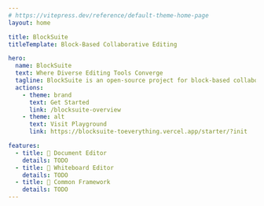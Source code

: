 ```yaml
---
# https://vitepress.dev/reference/default-theme-home-page
layout: home

title: BlockSuite
titleTemplate: Block-Based Collaborative Editing

hero:
  name: BlockSuite
  text: Where Diverse Editing Tools Converge
  tagline: BlockSuite is an open-source project for block-based collaborative editing.
  actions:
    - theme: brand
      text: Get Started
      link: /blocksuite-overview
    - theme: alt
      text: Visit Playground
      link: https://blocksuite-toeverything.vercel.app/starter/?init

features:
  - title: 📝 Document Editor
    details: TODO
  - title: 🎨 Whiteboard Editor
    details: TODO
  - title: 🧩 Common Framework
    details: TODO
---
```

